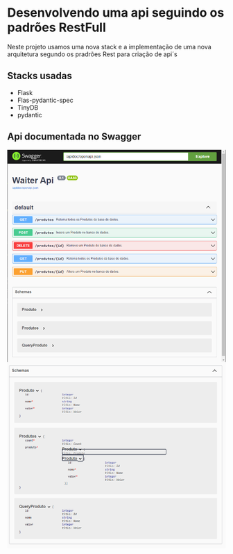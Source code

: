 # Desenvolvendo  uma api seguindo os padrões RestFull 

Neste projeto usamos uma nova stack e a implementação de uma nova arquitetura segundo os pradrões Rest para criação de api´s

## Stacks usadas 

- Flask 
- Flas-pydantic-spec
- TinyDB
-  pydantic

## Api documentada no Swagger

 <img src= "waiterApp\media\swagger.PNG" align="center">
 <img src= "waiterApp\media\schemas.PNG" align="center">